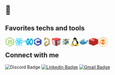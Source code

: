 # 👋

## Favorites techs and tools

<a href="https://nodejs.org"><img align="left" src="icons/nodejs.png" width="30px" height="30px"></img></a>
<a href="https://reactjs.org"><img align="left" src="icons/react.png" width="30px" height="30px"></img></a>
<a href="https://go.dev"><img align="left" src="icons/go.png" width="30px" height="30px"></img></a>
<a href="https://www.iso-9899.info/wiki/The_Standard"><img align="left" src="icons/c.png" width="30px" height="30px"></img></a>

<a href="https://www.altium.com/altium-designer"><img align="left" src="icons/altium.png" width="30px" height="30px"></img></a>
<a href="https://www.solidworks.com"><img align="left" src="icons/solidworks.png" width="30px" height="30px"></img></a>

<a href="https://www.vim.org"><img align="left" src="icons/vim.png" width="30px" height="30px"></img></a>
<a href="https://github.com/torvalds/linux"><img align="left" src="icons/linux.png" width="30px" height="30px"></img></a>


<a href="https://www.docker.com"><img align="left" src="icons/docker.png" width="30px" height="30px"></img></a>
<a href="https://redis.io"><img align="left" src="icons/redis.png" width="30px" height="30px"></img></a>
<a href="https://platformio.org"><img align="left" src="icons/platformio.png" width="30px" height="30px"></img></a>

<br>

## Connect with me

![Discord Badge](https://img.shields.io/badge/-<João%20Vitor%20/>%230103-7289da?style=flat-square&labelColor=7289da&logo=discord&logoColor=white)
[![Linkedin Badge](https://img.shields.io/badge/-João%20Vitor%20Pessoa-0077b5?style=flat-square&logo=Linkedin&logoColor=white)](https://www.linkedin.com/in/jo%C3%A3o-vitor-pessoa-5017561b9/) 
[![Gmail Badge](https://img.shields.io/badge/-joaovitorpessoa81@gmail.com-d65549?style=flat-square&logo=Gmail&logoColor=white&link=mailto:joaovitorpessoa81@gmail.com)](mailto:joaovitorpessoa81@gmail.com)
